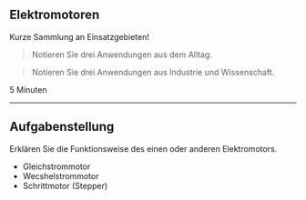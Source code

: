 ## Elektromotoren

Kurze Sammlung an Einsatzgebieten!

> Notieren Sie drei Anwendungen aus dem Alltag.

> Notieren Sie drei Anwendungen aus Industrie und Wissenschaft.

5 Minuten

---

## Aufgabenstellung

Erklären Sie die Funktionsweise des einen oder anderen Elektromotors.

- Gleichstrommotor
- Wecshelstrommotor
- Schrittmotor (Stepper)